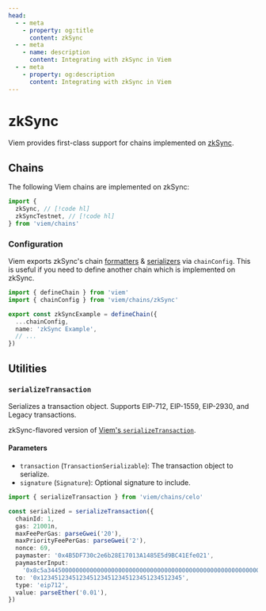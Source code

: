 ```yaml
---
head:
  - - meta
    - property: og:title
      content: zkSync
  - - meta
    - name: description
      content: Integrating with zkSync in Viem
  - - meta
    - property: og:description
      content: Integrating with zkSync in Viem
---
```


# zkSync

Viem provides first-class support for chains implemented on [zkSync](https://zksync.io/).

## Chains

The following Viem chains are implemented on zkSync:

```ts
import {
  zkSync, // [!code hl]
  zkSyncTestnet, // [!code hl]
} from 'viem/chains'
```

### Configuration

Viem exports zkSync's chain [formatters](/docs/chains/formatters) & [serializers](/docs/chains/serializers) via `chainConfig`. This is useful if you need to define another chain which is implemented on zkSync.

```ts
import { defineChain } from 'viem'
import { chainConfig } from 'viem/chains/zkSync'

export const zkSyncExample = defineChain({
  ...chainConfig,
  name: 'zkSync Example',
  // ...
})
```

## Utilities

### `serializeTransaction`

Serializes a transaction object. Supports EIP-712, EIP-1559, EIP-2930, and Legacy transactions.

zkSync-flavored version of [Viem's `serializeTransaction`](/docs/utilities/serializeTransaction).

#### Parameters

- `transaction` (`TransactionSerializable`): The transaction object to serialize.
- `signature` (`Signature`): Optional signature to include.

```ts
import { serializeTransaction } from 'viem/chains/celo'

const serialized = serializeTransaction({
  chainId: 1,
  gas: 21001n,
  maxFeePerGas: parseGwei('20'),
  maxPriorityFeePerGas: parseGwei('2'),
  nonce: 69,
  paymaster: '0x4B5DF730c2e6b28E17013A1485E5d9BC41Efe021',
  paymasterInput:
    '0x8c5a344500000000000000000000000000000000000000000000000000000000000000200000000000000000000000000000000000000000000000000000000000000000',
  to: '0x1234512345123451234512345123451234512345',
  type: 'eip712',
  value: parseEther('0.01'),
})
```

